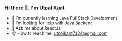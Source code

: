 ### Hi there 👋, I'm Utpal Kant

<!--
**Utpalkant6204/Utpalkant6204** is a ✨ _special_ ✨ repository because its `README.md` (this file) appears on your GitHub profile.

Here are some ideas to get you started:

- 🔭 I’m currently working on ...
- 🌱 I’m currently learning ...
- 👯 I’m looking to collaborate on ...
- 🤔 I’m looking for help with ...
- 💬 Ask me about ...
- 📫 How to reach me: ...
- 😄 Pronouns: ...
- ⚡ Fun fact: ...
-->

- 🌱 I’m currently learning Java Full Stack Development
- 🤔 I’m looking for help with Java Backend
- 💬 Ask me about ReactJs
- 📫 How to reach me: utpalkant7324@gmail.com

